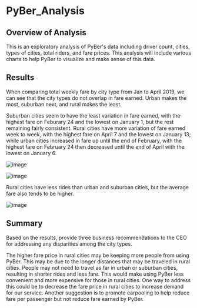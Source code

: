 # PyBer_Analysis
## Overview of Analysis
This is an exploratory analysis of PyBer's data including driver count, cities, types of cities, total riders, and fare prices. This analysis will include various charts to help PyBer to visualize and make sense of this data.
## Results

When comparing total weekly fare by city type from Jan to April 2019, we can see that the city types do not overlap in fare earned. Urban makes the most, suburban next, and rural makes the least.

Suburban cities seem to have the least variation in fare earned, with the highest fare on Feburary 24 and the lowest on January 1, but the rest remaining fairly consistent. Rural cities have more variation of fare earned week to week, with the highest fare on April 7 and the lowest on January 13; while urban cities increased in fare up until the end of February, with the highest fare on February 24 then decreased until the end of April with the lowest on January 6.


![image](https://user-images.githubusercontent.com/102273449/171322262-85ce57e2-59b7-4d8e-bf70-498b326480c4.png)

![image](https://user-images.githubusercontent.com/102273449/171322282-95cf75e4-8a17-4378-a2b5-04af6741c257.png)

Rural cities have less rides than urban and suburban cities, but the average fare also tends to be higher. 

![image](https://user-images.githubusercontent.com/102273449/171448995-a819e735-b7a2-4f07-9a7f-5f281cf7df6d.png)



## Summary
Based on the results, provide three business recommendations to the CEO for addressing any disparities among the city types.

The higher fare price in rural cities may be keeping more people from using PyBer. This may be due to the longer distances that may be traveled in rural cities. People may not need to travel as far in urban or suburban cities, resulting in shorter rides and less fare. This would make using PyBer less convenient and more expensive for those in rural cities. One way to address this could be to decrease the fare price in rural cities to increase demand for our service. Another suggestion is to promote carpooling to help reduce fare per passenger but not reduce fare earned by PyBer.


